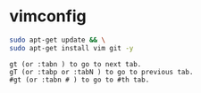 # vimconfig


```bash
sudo apt-get update && \
sudo apt-get install vim git -y
```


```properties
gt (or :tabn ) to go to next tab.
gT (or :tabp or :tabN ) to go to previous tab.
#gt (or :tabn # ) to go to #th tab.
```
